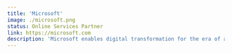 ```yaml
---
title: 'Microsoft'
image: ./microsoft.png
status: Online Services Partner
link: https://microsoft.com
description: 'Microsoft enables digital transformation for the era of an intelligent cloud and an intelligent edge. Its mission is to empower every person and every organization on the planet to achieve more.'
---
```

